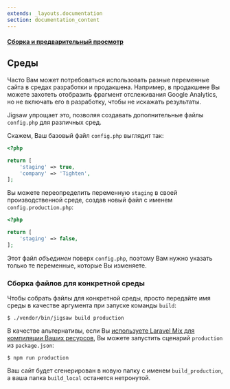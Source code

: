 ```yaml
---
extends: _layouts.documentation
section: documentation_content
---
```


#### [Сборка и предварительный просмотр](/docs/building-and-previewing)
## Среды

Часто Вам может потребоваться использовать разные переменные сайта в средах разработки и продакшена. Например, в продакшене Вы можете захотеть отобразить фрагмент отслеживания Google Analytics, но не включать его в разработку, чтобы не искажать результаты.

Jigsaw упрощает это, позволяя создавать дополнительные файлы `config.php` для различных сред.

Скажем, Ваш базовый файл `config.php` выглядит так:

```php
<?php

return [
    'staging' => true,
    'company' => 'Tighten',
];
```

Вы можете переопределить переменную `staging` в своей производственной среде, создав новый файл с именем `config.production.php`:

```php
<?php

return [
    'staging' => false,
];
```

Этот файл _объединен_ поверх `config.php`, поэтому Вам нужно указать только те переменные, которые Вы изменяете.

### Сборка файлов для конкретной среды

Чтобы собрать файлы для конкретной среды, просто передайте имя среды в качестве аргумента при запуске команды `build`:

```
$ ./vendor/bin/jigsaw build production
```

В качестве альтернативы, если Вы [используете Laravel Mix для компиляции Ваших ресурсов](/docs/compiling-assets), Вы можете запустить сценарий `production` из `package.json`:

```
$ npm run production
```

Ваш сайт будет сгенерирован в новую папку с именем `build_production`, а ваша папка `build_local` останется нетронутой.
